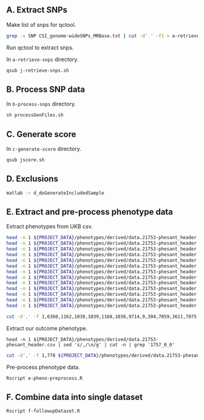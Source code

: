 


## A. Extract SNPs

Make list of snps for qctool.

```bash
grep -v SNP CSI_genome-wideSNPs_MRBase.txt | cut -d' ' -f1 > a-retrieve-snps/snps.txt
```

Run qctool to extract snps.

In `a-retrieve-snps` directory.

```bash
qsub j-retrieve-snps.sh
```

## B. Process SNP data

In `b-process-snps` directory.

```bash
sh processGenFiles.sh
```

## C. Generate score

In `c-generate-score` directory.

```bash
qsub jscore.sh
```

## D. Exclusions

```bash
matlab -r d_doGenerateIncludedSample
```




## E. Extract and pre-process phenotype data

Extract phenotypes from UKB csv.

```bash
head -n 1 ${PROJECT_DATA}/phenotypes/derived/data.21753-phesant_header.csv | sed 's/,/\n/g' | cat -n | grep 'eid'
head -n 1 ${PROJECT_DATA}/phenotypes/derived/data.21753-phesant_header.csv | sed 's/,/\n/g' | cat -n | grep '20116'
head -n 1 ${PROJECT_DATA}/phenotypes/derived/data.21753-phesant_header.csv | sed 's/,/\n/g' | cat -n | grep '3436'
head -n 1 ${PROJECT_DATA}/phenotypes/derived/data.21753-phesant_header.csv | sed 's/,/\n/g' | cat -n | grep '2867'
head -n 1 ${PROJECT_DATA}/phenotypes/derived/data.21753-phesant_header.csv | sed 's/,/\n/g' | cat -n | grep '2897'
head -n 1 ${PROJECT_DATA}/phenotypes/derived/data.21753-phesant_header.csv | sed 's/,/\n/g' | cat -n | grep '3456'
head -n 1 ${PROJECT_DATA}/phenotypes/derived/data.21753-phesant_header.csv | sed 's/,/\n/g' | cat -n | grep '2887'
head -n 1 ${PROJECT_DATA}/phenotypes/derived/data.21753-phesant_header.csv | sed 's/,/\n/g' | cat -n | grep '40001'
head -n 1 ${PROJECT_DATA}/phenotypes/derived/data.21753-phesant_header.csv | sed 's/,/\n/g' | cat -n | grep '31_0_0'
head -n 1 ${PROJECT_DATA}/phenotypes/derived/data.21753-phesant_header.csv | sed 's/,/\n/g' | cat -n | grep '189_0_0'
head -n 1 ${PROJECT_DATA}/phenotypes/derived/data.21753-phesant_header.csv | sed 's/,/\n/g' | cat -n | grep '21000_0_0'
head -n 1 ${PROJECT_DATA}/phenotypes/derived/data.21753-phesant_header.csv | sed 's/,/\n/g' | cat -n | grep '6138_0_0'
head -n 1 ${PROJECT_DATA}/phenotypes/derived/data.21753-phesant_header.csv | sed 's/,/\n/g' | cat -n | grep '21022_0_0'
```

```bash
cut -d',' -f 1,6360,1162,1030,1039,1168,1036,9714,9,304,7059,3611,7075  ${PROJECT_DATA}/phenotypes/derived/data.21753-phesant_header.csv > ${PROJECT_DATA}/phenotypes/derived/data.21753-phesant_header-smokingscore-followup.csv
```


Extract our outcome phenotype.

```
head -n 1 ${PROJECT_DATA}/phenotypes/derived/data.21753-phesant_header.csv | sed 's/,/\n/g' | cat -n | grep '1757_0_0'
```

```bash
cut -d',' -f 1,778 ${PROJECT_DATA}/phenotypes/derived/data.21753-phesant_header.csv > ${PROJECT_DATA}/phenotypes/derived/data.21753-phesant_header-facialaging.csv
```

Pre-process phenotype data.

```bash
Rscript e-pheno-preprocess.R
```


## F. Combine data into single dataset

```bash
Rscript f-followupDataset.R
```



